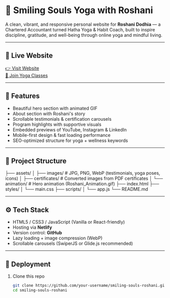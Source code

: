 # 🌸 Smiling Souls Yoga with Roshani

A clean, vibrant, and responsive personal website for **Roshani Dodhia** — a Chartered Accountant turned Hatha Yoga & Habit Coach, built to inspire discipline, gratitude, and well-being through online yoga and mindful living.

---

## 🔗 Live Website

[👉 Visit Website](https://your-netlify-link.netlify.app)  
[📌 Join Yoga Classes](https://born.milanaire.me/l/588934e998)

---

## 🌟 Features

- Beautiful hero section with animated GIF
- About section with Roshani's story
- Scrollable testimonials & certification carousels
- Program highlights with supportive visuals
- Embedded previews of YouTube, Instagram & LinkedIn
- Mobile-first design & fast loading performance
- SEO-optimized structure for yoga + wellness keywords

---

## 📁 Project Structure

├── assets/
│ ├── images/ # JPG, PNG, WebP (testimonials, yoga poses, icons)
│ ├── certificates/ # Converted images from PDF certificates
│ └── animation/ # Hero animation (Roshani_Animation.gif)
├── index.html
├── styles/
│ └── main.css
├── scripts/
│ └── app.js
└── README.md


---

## ⚙️ Tech Stack

- HTML5 / CSS3 / JavaScript (Vanilla or React-friendly)
- Hosting via **Netlify**
- Version control: **GitHub**
- Lazy loading + image compression (WebP)
- Scrollable carousels (SwiperJS or Glide.js recommended)

---

## 🚀 Deployment

1. Clone this repo
   ```bash
   git clone https://github.com/your-username/smiling-souls-roshani.git
   cd smiling-souls-roshani
<!-- index.html -->
<title>Smiling Souls Yoga | Online Yoga for Habit & Healing</title>
<meta name="description" content="Join Roshani Dodhia’s Hatha Yoga sessions and build healthy habits, discipline, and gratitude. Start your journey of transformation today.">
<meta name="keywords" content="Hatha Yoga, Online Yoga, Yoga India, Habit Coach, Gratitude Practice, Beginner Yoga, Yoga for Professionals, Roshani Dodhia">
<meta name="author" content="Roshani Dodhia">
<meta property="og:image" content="https://your-netlify-link.netlify.app/assets/images/og-preview.jpg" />
<meta name="viewport" content="width=device-width, initial-scale=1.0">
